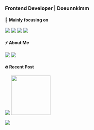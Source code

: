 ### Frontend Developer | Doeunnkimm

#### 🎯 Mainly focusing on
<img src="https://img.shields.io/badge/Javascript-F7DF1D?style=flat-square&logo=javascript&logoColor=white"/></a>
<img src="https://img.shields.io/badge/Typescript-3178C6?style=flat-square&logo=Typescript&logoColor=white"/></a>
<img src="https://img.shields.io/badge/React-20232a?style=flat-square&logo=React&logoColor=#5bccea"/></a>
<img src="https://img.shields.io/badge/Next-black?style=flat-square&logo=next.js&logoColor=white"/></a>

#### ⚡️ About Me
  <a href="https://velog.io/@doeunnkimm_"><img src="https://img.shields.io/badge/Velog-20C997?style=flat-square&logo=Velog&logoColor=white&link=ttps://velog.io/@doeunnkimm_"/></a>
  <a href="mailto:doeunnkimm@gmail.com"><img src="https://img.shields.io/badge/Gmail-d14836?style=flat-square&logo=Gmail&logoColor=white&link=dlwoabsdk@gmail.com"/></a>

#### 🔥 Recent Post
<a href="https://velog-readme-stats.vercel.app/api/redirect?name=doeunnkimm_"><img src="https://velog-readme-stats.vercel.app/api?name=doeunnkimm_"></a>
<img src="https://github.com/Doeunnkimm/Doeunnkimm/assets/112946860/572409e5-f0fc-4372-8409-e6b1b4772cee" width="130px" />



<a href="https://hits.seeyoufarm.com"><img src="https://hits.seeyoufarm.com/api/count/incr/badge.svg?url=https%3A%2F%2Fgithub.com%2FDoeunnkimm&count_bg=%2379C83D&title_bg=%23555555&icon=&icon_color=%23E7E7E7&title=hits&edge_flat=false"/></a>
